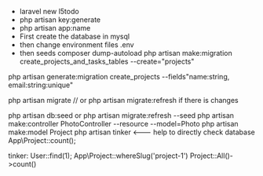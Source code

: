 * laravel new l5todo
* php artisan key:generate
* php artisan app:name <name-of-your-application>
* First create the database in mysql
* then change environment files .env
* then seeds
composer dump-autoload
php artisan make:migration create_projects_and_tasks_tables --create="projects"

php artisan generate:migration create_projects --fields"name:string, email:string:unique"

php artisan migrate // or
php artisan migrate:refresh  if there is changes

php artisan db:seed or
php artisan migrate:refresh --seed
php artisan make:controller PhotoController --resource --model=Photo
php artisan make:model Project
php artisan tinker <--- help to directly check database
App\Project::count();

tinker:
User::find(1);
App\Project::whereSlug('project-1')
Project::All()->count()
